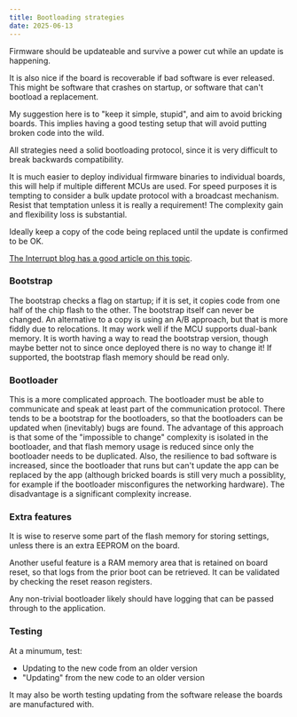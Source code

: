 ```yaml
---
title: Bootloading strategies
date: 2025-06-13
---
```


Firmware should be updateable and survive a power cut while an update is happening.

It is also nice if the board is recoverable if bad software is ever released. This might be software that crashes on startup, or software that can't bootload a replacement.

My suggestion here is to "keep it simple, stupid", and aim to avoid bricking boards.
This implies having a good testing setup that will avoid putting broken code into the wild.

All strategies need a solid bootloading protocol, since it is very difficult to break backwards compatibility.

It is much easier to deploy individual firmware binaries to individual boards, this will help if multiple different MCUs are used. For speed purposes it is tempting to consider a bulk update protocol with a broadcast mechanism. Resist that temptation unless it is really a requirement! The complexity gain and flexibility loss is substantial.

Ideally keep a copy of the code being replaced until the update is confirmed to be OK.

[The Interrupt blog has a good article on this topic](https://interrupt.memfault.com/blog/device-firmware-update-cookbook).

### Bootstrap

The bootstrap checks a flag on startup; if it is set, it copies code from one half of the chip flash to the other. The bootstrap itself can never be changed.
An alternative to a copy is using an A/B approach, but that is more fiddly due to relocations. It may work well if the MCU supports dual-bank memory.
It is worth having a way to read the bootstrap version, though maybe better not to since once deployed there is no way to change it!
If supported, the bootstrap flash memory should be read only.

### Bootloader

This is a more complicated approach. The bootloader must be able to communicate and speak at least part of the communication protocol.
There tends to be a bootstrap for the bootloaders, so that the bootloaders can be updated when (inevitably) bugs are found.
The advantage of this approach is that some of the "impossible to change" complexity is isolated in the bootloader, and that flash memory usage is reduced since only the bootloader needs to be duplicated. Also, the resilience to bad software is increased, since the bootloader that runs but can't update the app can be replaced by the app (although bricked boards is still very much a possiblity, for example if the bootloader misconfigures the networking hardware).
The disadvantage is a significant complexity increase.

### Extra features

It is wise to reserve some part of the flash memory for storing settings, unless there is an extra EEPROM on the board.

Another useful feature is a RAM memory area that is retained on board reset, so that logs from the prior boot can be retrieved. It can be validated by checking the reset reason registers.

Any non-trivial bootloader likely should have logging that can be passed through to the application.

### Testing

At a minumum, test:

- Updating to the new code from an older version
- "Updating" from the new code to an older version

It may also be worth testing updating from the software release the boards are manufactured with.


